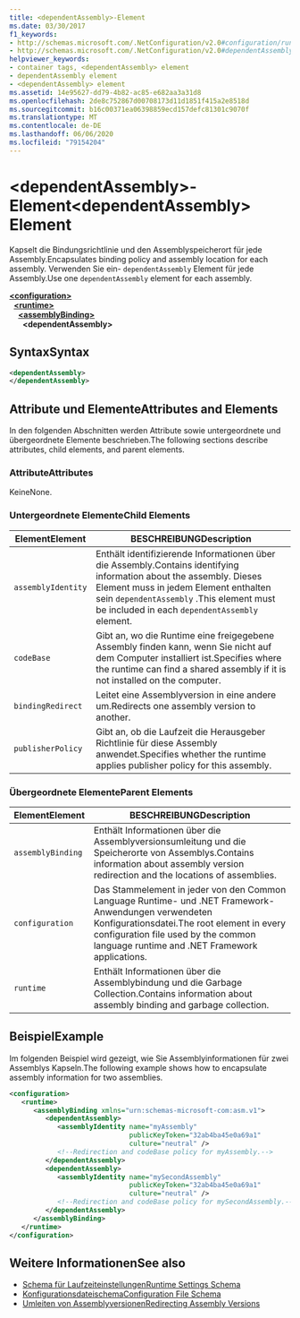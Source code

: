 ```yaml
---
title: <dependentAssembly>-Element
ms.date: 03/30/2017
f1_keywords:
- http://schemas.microsoft.com/.NetConfiguration/v2.0#configuration/runtime/assemblyBinding/dependentAssembly
- http://schemas.microsoft.com/.NetConfiguration/v2.0#dependentAssembly
helpviewer_keywords:
- container tags, <dependentAssembly> element
- dependentAssembly element
- <dependentAssembly> element
ms.assetid: 14e95627-dd79-4b82-ac85-e682aa3a31d8
ms.openlocfilehash: 2de8c752867d00708173d11d1851f415a2e8518d
ms.sourcegitcommit: b16c00371ea06398859ecd157defc81301c9070f
ms.translationtype: MT
ms.contentlocale: de-DE
ms.lasthandoff: 06/06/2020
ms.locfileid: "79154204"
---
```

# <a name="dependentassembly-element"></a><span data-ttu-id="c9b21-102">\<dependentAssembly>-Element</span><span class="sxs-lookup"><span data-stu-id="c9b21-102">\<dependentAssembly> Element</span></span>
<span data-ttu-id="c9b21-103">Kapselt die Bindungsrichtlinie und den Assemblyspeicherort für jede Assembly.</span><span class="sxs-lookup"><span data-stu-id="c9b21-103">Encapsulates binding policy and assembly location for each assembly.</span></span> <span data-ttu-id="c9b21-104">Verwenden Sie ein- `dependentAssembly` Element für jede Assembly.</span><span class="sxs-lookup"><span data-stu-id="c9b21-104">Use one `dependentAssembly` element for each assembly.</span></span>  
  
[**\<configuration>**](../configuration-element.md)\
&nbsp;&nbsp;[**\<runtime>**](runtime-element.md)\
&nbsp;&nbsp;&nbsp;&nbsp;[**\<assemblyBinding>**](assemblybinding-element-for-runtime.md)\
&nbsp;&nbsp;&nbsp;&nbsp;&nbsp;&nbsp;**\<dependentAssembly>**  
  
## <a name="syntax"></a><span data-ttu-id="c9b21-105">Syntax</span><span class="sxs-lookup"><span data-stu-id="c9b21-105">Syntax</span></span>  
  
```xml  
<dependentAssembly>
</dependentAssembly>  
```  
  
## <a name="attributes-and-elements"></a><span data-ttu-id="c9b21-106">Attribute und Elemente</span><span class="sxs-lookup"><span data-stu-id="c9b21-106">Attributes and Elements</span></span>  
 <span data-ttu-id="c9b21-107">In den folgenden Abschnitten werden Attribute sowie untergeordnete und übergeordnete Elemente beschrieben.</span><span class="sxs-lookup"><span data-stu-id="c9b21-107">The following sections describe attributes, child elements, and parent elements.</span></span>  
  
### <a name="attributes"></a><span data-ttu-id="c9b21-108">Attribute</span><span class="sxs-lookup"><span data-stu-id="c9b21-108">Attributes</span></span>  
 <span data-ttu-id="c9b21-109">Keine</span><span class="sxs-lookup"><span data-stu-id="c9b21-109">None.</span></span>  
  
### <a name="child-elements"></a><span data-ttu-id="c9b21-110">Untergeordnete Elemente</span><span class="sxs-lookup"><span data-stu-id="c9b21-110">Child Elements</span></span>  
  
|<span data-ttu-id="c9b21-111">Element</span><span class="sxs-lookup"><span data-stu-id="c9b21-111">Element</span></span>|<span data-ttu-id="c9b21-112">BESCHREIBUNG</span><span class="sxs-lookup"><span data-stu-id="c9b21-112">Description</span></span>|  
|-------------|-----------------|  
|`assemblyIdentity`|<span data-ttu-id="c9b21-113">Enthält identifizierende Informationen über die Assembly.</span><span class="sxs-lookup"><span data-stu-id="c9b21-113">Contains identifying information about the assembly.</span></span> <span data-ttu-id="c9b21-114">Dieses Element muss in jedem Element enthalten sein `dependentAssembly` .</span><span class="sxs-lookup"><span data-stu-id="c9b21-114">This element must be included in each `dependentAssembly` element.</span></span>|  
|`codeBase`|<span data-ttu-id="c9b21-115">Gibt an, wo die Runtime eine freigegebene Assembly finden kann, wenn Sie nicht auf dem Computer installiert ist.</span><span class="sxs-lookup"><span data-stu-id="c9b21-115">Specifies where the runtime can find a shared assembly if it is not installed on the computer.</span></span>|  
|`bindingRedirect`|<span data-ttu-id="c9b21-116">Leitet eine Assemblyversion in eine andere um.</span><span class="sxs-lookup"><span data-stu-id="c9b21-116">Redirects one assembly version to another.</span></span>|  
|`publisherPolicy`|<span data-ttu-id="c9b21-117">Gibt an, ob die Laufzeit die Herausgeber Richtlinie für diese Assembly anwendet.</span><span class="sxs-lookup"><span data-stu-id="c9b21-117">Specifies whether the runtime applies publisher policy for this assembly.</span></span>|  
  
### <a name="parent-elements"></a><span data-ttu-id="c9b21-118">Übergeordnete Elemente</span><span class="sxs-lookup"><span data-stu-id="c9b21-118">Parent Elements</span></span>  
  
|<span data-ttu-id="c9b21-119">Element</span><span class="sxs-lookup"><span data-stu-id="c9b21-119">Element</span></span>|<span data-ttu-id="c9b21-120">BESCHREIBUNG</span><span class="sxs-lookup"><span data-stu-id="c9b21-120">Description</span></span>|  
|-------------|-----------------|  
|`assemblyBinding`|<span data-ttu-id="c9b21-121">Enthält Informationen über die Assemblyversionsumleitung und die Speicherorte von Assemblys.</span><span class="sxs-lookup"><span data-stu-id="c9b21-121">Contains information about assembly version redirection and the locations of assemblies.</span></span>|  
|`configuration`|<span data-ttu-id="c9b21-122">Das Stammelement in jeder von den Common Language Runtime- und .NET Framework-Anwendungen verwendeten Konfigurationsdatei.</span><span class="sxs-lookup"><span data-stu-id="c9b21-122">The root element in every configuration file used by the common language runtime and .NET Framework applications.</span></span>|  
|`runtime`|<span data-ttu-id="c9b21-123">Enthält Informationen über die Assemblybindung und die Garbage Collection.</span><span class="sxs-lookup"><span data-stu-id="c9b21-123">Contains information about assembly binding and garbage collection.</span></span>|  
  
## <a name="example"></a><span data-ttu-id="c9b21-124">Beispiel</span><span class="sxs-lookup"><span data-stu-id="c9b21-124">Example</span></span>  
 <span data-ttu-id="c9b21-125">Im folgenden Beispiel wird gezeigt, wie Sie Assemblyinformationen für zwei Assemblys Kapseln.</span><span class="sxs-lookup"><span data-stu-id="c9b21-125">The following example shows how to encapsulate assembly information for two assemblies.</span></span>  
  
```xml  
<configuration>  
   <runtime>  
      <assemblyBinding xmlns="urn:schemas-microsoft-com:asm.v1">  
         <dependentAssembly>  
            <assemblyIdentity name="myAssembly"  
                              publicKeyToken="32ab4ba45e0a69a1"  
                              culture="neutral" />  
            <!--Redirection and codeBase policy for myAssembly.-->  
         </dependentAssembly>  
         <dependentAssembly>  
            <assemblyIdentity name="mySecondAssembly"  
                              publicKeyToken="32ab4ba45e0a69a1"  
                              culture="neutral" />  
            <!--Redirection and codeBase policy for mySecondAssembly.-->  
         </dependentAssembly>  
      </assemblyBinding>  
   </runtime>  
</configuration>  
```  
  
## <a name="see-also"></a><span data-ttu-id="c9b21-126">Weitere Informationen</span><span class="sxs-lookup"><span data-stu-id="c9b21-126">See also</span></span>

- [<span data-ttu-id="c9b21-127">Schema für Laufzeiteinstellungen</span><span class="sxs-lookup"><span data-stu-id="c9b21-127">Runtime Settings Schema</span></span>](index.md)
- [<span data-ttu-id="c9b21-128">Konfigurationsdateischema</span><span class="sxs-lookup"><span data-stu-id="c9b21-128">Configuration File Schema</span></span>](../index.md)
- [<span data-ttu-id="c9b21-129">Umleiten von Assemblyversionen</span><span class="sxs-lookup"><span data-stu-id="c9b21-129">Redirecting Assembly Versions</span></span>](../../redirect-assembly-versions.md)
